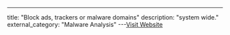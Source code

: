 ---
title: "Block ads, trackers or malware domains"
description: "system wide."
external_category: "Malware Analysis"
---[Visit Website](https://github.com/evilsocket/opensnitch/wiki/block-lists)

